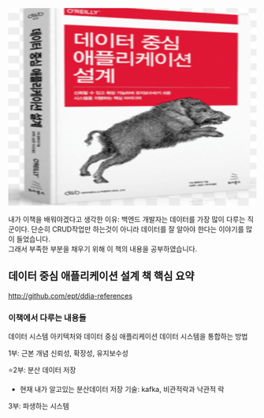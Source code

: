 <img src="../../static/img/img.png" alt="책" width="600" height="400">

내가 이책을 배워야겠다고 생각한 이유: 백엔드 개발자는 데이터를 가장 많이 다루는 직군이다.
단순히 CRUD작업만 하는것이 아니라 데이터를 잘 알아야 한다는 이야기를 많이 들었습니다.\
그래서 부족한 부분을 채우기 위해 이 책의 내용을 공부하였습니다.


## 데이터 중심 애플리케이션 설계 책 핵심 요약
http://github.com/ept/ddia-references


### 이책에서 다루는 내용들
데이터 시스템 아키텍처와 데이터 중심 애플리케이션 데이터 시스템을 통합하는 방법

1부: 근본 개념 신뢰성, 확장성, 유지보수성

⭐2부: 분산 데이터 저장
* 현재 내가 알고있는 분산데이터 저장 기술: kafka, 비관적락과 낙관적 락

3부: 파생하는 시스템